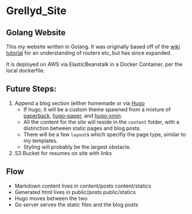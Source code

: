 # Grellyd_Site
## Golang Website

This my website written in Golang. It was originally based off of the [wiki tutorial](https://golang.org/doc/articles/wiki/) for an understanding of routers etc, but has since expanded.

It is deployed on AWS via ElasticBeanstalk in a Docker Container, per the local dockerfile.

## Future Steps:
1. Append a blog section (either homemade or via [Hugo](https://gohugo.io/)
    - If hugo, it will be a custom theme spawned from a mixture of [paperback](https://github.com/damiencaselli/paperback), [hugo-paper](https://github.com/nanxiaobei/hugo-paper), and [hugo-xmin](https://github.com/yihui/hugo-xmin).
    - All the content for the site will reside in the `content` folder, with a distinction between static pages and blog posts. 
    - There will be a few `layout`s which specifiy the page type, similar to my templates.
    - Styling will probably be the largest obstacle.
2. S3 Bucket for resumes on site with links

## Flow
- Markdown content lives in content/posts content/statics
- Generated html lives in public/posts public/statics
- Hugo moves between the two
- Go server serves the static files and the blog posts

